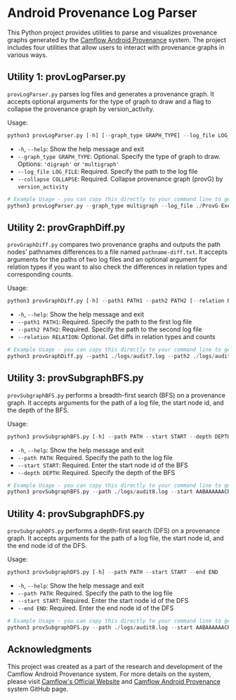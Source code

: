# Android Provenance Log Parser

This Python project provides utilities to parse and visualizes provenance graphs generated by the [Camflow Android Provenance](https://github.com/MichaelXi3/camflow-android-provenance) system. The project includes four utilities that allow users to interact with provenance graphs in various ways.

## Utility 1: provLogParser.py

`provLogParser.py` parses log files and generates a provenance graph. It accepts optional arguments for the type of graph to draw and a flag to collapse the provenance graph by version_activity.

Usage:

```python
python3 provLogParser.py [-h] [--graph_type GRAPH_TYPE] --log_file LOG_FILE --collapse COLLAPSE
```

- `-h`, `--help`: Show the help message and exit
- `--graph_type GRAPH_TYPE`: Optional. Specify the type of graph to draw. Options: `'digraph'` or `'multigraph'`
- `--log_file LOG_FILE`: Required. Specify the path to the log file
- `--collapse COLLAPSE`: Required. Collapse provenance graph (provG) by `version_activity`

```python
# Example Usage - you can copy this directly to your command line to get the graph
python3 provLogParser.py --graph_type multigraph --log_file ./ProvG-Executable/example-write-file.log --collapse true
```



## Utility 2: provGraphDiff.py

`provGraphDiff.py` compares two provenance graphs and outputs the path nodes' pathnames differences to a file named `pathname-diff.txt`. It accepts arguments for the paths of two log files and an optional argument for relation types if you want to also check the differences in relation types and corresponding counts.

Usage:

```python
python3 provGraphDiff.py [-h] --path1 PATH1 --path2 PATH2 [--relation RELATION]
```

- `-h`, `--help`: Show the help message and exit
- `--path1 PATH1`: Required. Specify the path to the first log file
- `--path2 PATH2`: Required. Specify the path to the second log file
- `--relation RELATION`: Optional. Get diffs in relation types and counts

```python
# Example Usage - you can copy this directly to your command line to get the graph
python3 provGraphDiff.py --path1 ./logs/audit7.log --path2 ./logs/audit1.log --relation true
```



## Utility 3: provSubgraphBFS.py

`provSubgraphBFS.py` performs a breadth-first search (BFS) on a provenance graph. It accepts arguments for the path of a log file, the start node id, and the depth of the BFS.

Usage:

```python
python3 provSubgraphBFS.py [-h] --path PATH --start START --depth DEPTH
```

- `-h`, `--help`: Show the help message and exit
- `--path PATH`: Required. Specify the path to the log file
- `--start START`: Required. Enter the start node id of the BFS
- `--depth DEPTH`: Required. Specify the depth of the BFS

```python
# Example Usage - you can copy this directly to your command line to get the graph
python3 provSubgraphBFS.py --path ./logs/audit8.log --start AABAAAAAACRM20QdYilYJwEAAAB5kZYJAAAAAAAAAAA= --depth 3
```



## Utility 4: provSubgraphDFS.py

`provSubgraphDFS.py` performs a depth-first search (DFS) on a provenance graph. It accepts arguments for the path of a log file, the start node id, and the end node id of the DFS.

Usage:

```python
python3 provSubgraphDFS.py [-h] --path PATH --start START --end END
```

- `-h`, `--help`: Show the help message and exit
- `--path PATH`: Required. Specify the path to the log file
- `--start START`: Required. Enter the start node id of the DFS
- `--end END`: Required. Enter the end node id of the DFS

```python
# Example Usage - you can copy this directly to your command line to get the graph
python3 provSubgraphDFS.py --path ./logs/audit8.log --start AABAAAAAACR5YRbQPVi6jQEAAAB5kZYJAAAAAAAAAAA= --end AABAAAAAACRM20QdYilYJwEAAAB5kZYJAAAAAAAAAAA=
```



## Acknowledgments

This project was created as a part of the research and development of the Camflow Android Provenance system. For more details on the system, please visit [Camflow's Official Website](http://camflow.org/) and [Camflow Android Provenance](https://github.com/MichaelXi3/camflow-android-provenance) system GitHub page.



